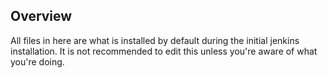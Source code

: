## Overview

All files in here are what is installed by default during the initial jenkins installation. It is not recommended to edit this unless you're aware of what you're doing.
